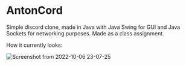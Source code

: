 # AntonCord
Simple discord clone, made in Java with Java Swing for GUI and Java Sockets for networking purposes. Made as a class assignment.

How it currently looks:

![Screenshot from 2022-10-06 23-07-25](https://user-images.githubusercontent.com/46074830/194420661-7d39b653-23b7-4be5-b462-713d3cd6db11.png)
